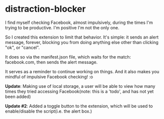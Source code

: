 # distraction-blocker

I find myself checking Facebook, almost impulsively, during the times I'm trying to be productive. I'm positive I'm not the only one.

So I created this extension to limit that behavior. It's simple: it sends an alert message, forever, blocking you from doing anything else other than clicking "ok", or "cancel". 

It does so via the manifest.json file, which waits for the match: facebook.com, then sends the alert message.

It serves as a reminder to continue working on things. And it also makes you mindful of impulsive Facebook checking! :o 

<strong>Update</strong>: Making use of local storage, a user will be able to view how many times they tried accessing Facebook(note: this is a 'todo', and has not yet been added)

<strong>Update #2</strong>: Added a toggle button to the extension, which will be used to enable/disable the script(i.e. the alert box.) 
